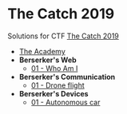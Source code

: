 # The Catch 2019

Solutions for CTF [The Catch 2019](https://www.thecatch.cz/)

- [The Academy](01-academy/README.md)
- **Berserker's Web**
    - [01 - Who Am I](02-web/01-whoami/README.md)
- **Berserker's Communication**
    - [01 - Drone flight](03-communications/01-drone-flight/README.md)
- **Berserker's Devices**
    - [01 - Autonomous car](04-devices/01-autonomous-car/README.md)